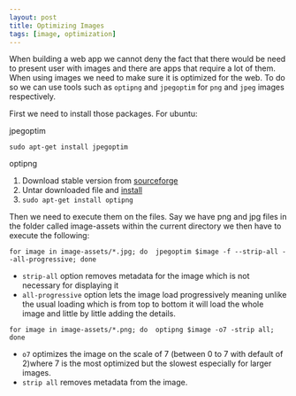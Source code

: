 ```yaml
---
layout: post
title: Optimizing Images
tags: [image, optimization]
---
```


When building a web app we cannot deny the fact that there would be need to
present user with images and there are apps that require a lot of them. When
using images we need to make sure it is optimized for the web. To do so we can
use tools such as `optipng` and `jpegoptim` for `png` and `jpeg` images
respectively.

First we need to install those packages. For ubuntu:

jpegoptim

`sudo apt-get install jpegoptim`

optipng

1. Download stable version from [sourceforge](http://optipng.sourceforge.net/)
2. Untar downloaded file and [install](/cheatsheets/ubuntu/#install-and-uninstall-package)
3. `sudo apt-get install optipng`


Then we need to execute them on the files. Say we have png and jpg files in the
folder called image-assets within the current directory we then have to execute
the following:

`for image in image-assets/*.jpg; do  jpegoptim $image -f --strip-all --all-progressive; done`

- `strip-all` option removes metadata for the image which is not necessary for displaying it
- `all-progressive`  option lets the image load progressively meaning unlike the usual loading which is from top to bottom it will load the whole image and little by little adding the details.

`for image in image-assets/*.png; do  optipng $image -o7 -strip all; done`

- `o7` optimizes the image on the scale of 7 (between 0 to 7 with default of 2)where 7 is the most optimized but the slowest especially for larger images.
- `strip all` removes metadata from the image.
